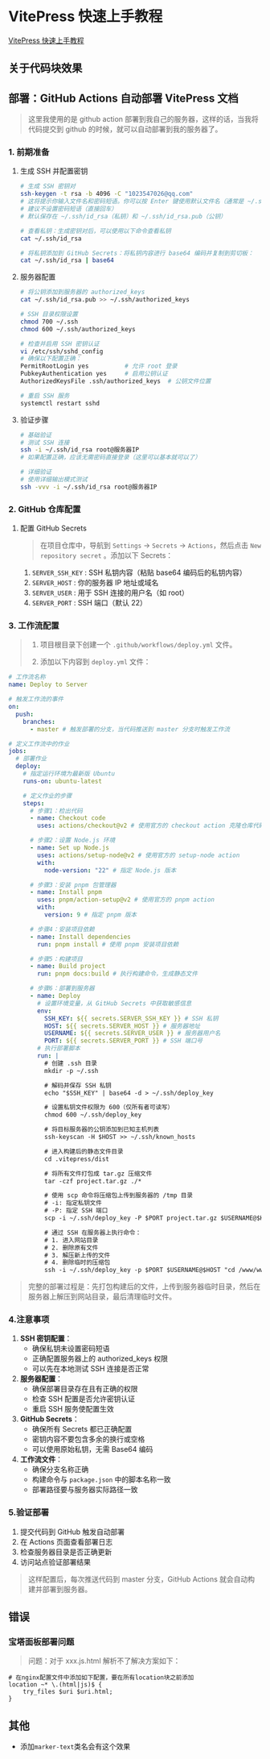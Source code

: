 # VitePress 快速上手教程

[VitePress 快速上手教程](https://vitepress.yiov.top/)

## 关于代码块效果

## 部署：GitHub Actions 自动部署 VitePress 文档

> 这里我使用的是 github action 部署到我自己的服务器，这样的话，当我将代码提交到 github 的时候，就可以自动部署到我的服务器了。

### 1. 前期准备

1. 生成 SSH 并配置密钥

   ```bash
   # 生成 SSH 密钥对
   ssh-keygen -t rsa -b 4096 -C "1023547026@qq.com"
   # 这将提示你输入文件名和密码短语。你可以按 Enter 键使用默认文件名（通常是 ~/.ssh/id_rsa）并跳过密码短语。
   # 建议不设置密码短语（直接回车）
   # 默认保存在 ~/.ssh/id_rsa（私钥）和 ~/.ssh/id_rsa.pub（公钥）

   # 查看私钥：生成密钥对后，可以使用以下命令查看私钥
   cat ~/.ssh/id_rsa

   # 将私钥添加到 GitHub Secrets：将私钥内容进行 base64 编码并复制到剪切板：
   cat ~/.ssh/id_rsa | base64
   ```

2. 服务器配置

   ```bash
   # 将公钥添加到服务器的 authorized_keys
   cat ~/.ssh/id_rsa.pub >> ~/.ssh/authorized_keys

   # SSH 目录权限设置
   chmod 700 ~/.ssh
   chmod 600 ~/.ssh/authorized_keys

   # 检查并启用 SSH 密钥认证
   vi /etc/ssh/sshd_config
   # 确保以下配置正确：
   PermitRootLogin yes          # 允许 root 登录
   PubkeyAuthentication yes     # 启用公钥认证
   AuthorizedKeysFile .ssh/authorized_keys  # 公钥文件位置

   # 重启 SSH 服务
   systemctl restart sshd
   ```

3. 验证步骤

   ```bash
   # 基础验证
   # 测试 SSH 连接
   ssh -i ~/.ssh/id_rsa root@服务器IP
   # 如果配置正确，应该无需密码直接登录（这里可以基本就可以了）

   # 详细验证
   # 使用详细输出模式测试
   ssh -vvv -i ~/.ssh/id_rsa root@服务器IP
   ```

### 2. GitHub 仓库配置

1. 配置 GitHub Secrets

   > 在项目仓库中，导航到 `Settings` -> `Secrets` -> `Actions`，然后点击 `New repository secret` 。添加以下 Secrets：

   1. `SERVER_SSH_KEY` : SSH 私钥内容（粘贴 base64 编码后的私钥内容）
   2. `SERVER_HOST` : 你的服务器 IP 地址或域名
   3. `SERVER_USER` : 用于 SSH 连接的用户名（如 root）
   4. `SERVER_PORT` : SSH 端口（默认 22）

### 3. 工作流配置

> 1. 项目根目录下创建一个 `.github/workflows/deploy.yml` 文件。
>
> 2. 添加以下内容到 `deploy.yml` 文件：

```yaml
# 工作流名称
name: Deploy to Server

# 触发工作流的事件
on:
  push:
    branches:
      - master # 触发部署的分支，当代码推送到 master 分支时触发工作流

# 定义工作流中的作业
jobs:
  # 部署作业
  deploy:
  	# 指定运行环境为最新版 Ubuntu
    runs-on: ubuntu-latest

    # 定义作业的步骤
    steps:
      # 步骤1：检出代码
      - name: Checkout code
        uses: actions/checkout@v2 # 使用官方的 checkout action 克隆仓库代码

      # 步骤2：设置 Node.js 环境
      - name: Set up Node.js
        uses: actions/setup-node@v2 # 使用官方的 setup-node action
        with:
          node-version: "22" # 指定 Node.js 版本

      # 步骤3：安装 pnpm 包管理器
      - name: Install pnpm
        uses: pnpm/action-setup@v2 # 使用官方的 pnpm action
        with:
          version: 9 # 指定 pnpm 版本

      # 步骤4：安装项目依赖
      - name: Install dependencies
        run: pnpm install # 使用 pnpm 安装项目依赖

      # 步骤5：构建项目
      - name: Build project
        run: pnpm docs:build # 执行构建命令，生成静态文件

      # 步骤6：部署到服务器
      - name: Deploy
      	# 设置环境变量，从 GitHub Secrets 中获取敏感信息
        env:
          SSH_KEY: ${{ secrets.SERVER_SSH_KEY }} # SSH 私钥
          HOST: ${{ secrets.SERVER_HOST }} # 服务器地址
          USERNAME: ${{ secrets.SERVER_USER }} # 服务器用户名
          PORT: ${{ secrets.SERVER_PORT }} # SSH 端口号
        # 执行部署脚本
        run: |
          # 创建 .ssh 目录
          mkdir -p ~/.ssh

          # 解码并保存 SSH 私钥
          echo "$SSH_KEY" | base64 -d > ~/.ssh/deploy_key

          # 设置私钥文件权限为 600（仅所有者可读写）
          chmod 600 ~/.ssh/deploy_key

          # 将目标服务器的公钥添加到已知主机列表
          ssh-keyscan -H $HOST >> ~/.ssh/known_hosts

          # 进入构建后的静态文件目录
          cd .vitepress/dist

          # 将所有文件打包成 tar.gz 压缩文件
          tar -czf project.tar.gz ./*

          # 使用 scp 命令将压缩包上传到服务器的 /tmp 目录
          # -i: 指定私钥文件
          # -P: 指定 SSH 端口
          scp -i ~/.ssh/deploy_key -P $PORT project.tar.gz $USERNAME@$HOST:/tmp/

          # 通过 SSH 在服务器上执行命令：
          # 1. 进入网站目录
          # 2. 删除原有文件
          # 3. 解压新上传的文件
          # 4. 删除临时的压缩包
          ssh -i ~/.ssh/deploy_key -p $PORT $USERNAME@$HOST "cd /www/wwwroot/code_docs && rm -rf * && tar -xzf /tmp/project.tar.gz && rm /tmp/project.tar.gz"
```

> 完整的部署过程是：先打包构建后的文件，上传到服务器临时目录，然后在服务器上解压到网站目录，最后清理临时文件。

### 4.注意事项

1. **SSH 密钥配置**：
   - 确保私钥未设置密码短语
   - 正确配置服务器上的 authorized_keys 权限
   - 可以先在本地测试 SSH 连接是否正常
2. **服务器配置**：
   - 确保部署目录存在且有正确的权限
   - 检查 SSH 配置是否允许密钥认证
   - 重启 SSH 服务使配置生效
3. **GitHub Secrets**：
   - 确保所有 Secrets 都已正确配置
   - 密钥内容不要包含多余的换行或空格
   - 可以使用原始私钥，无需 Base64 编码
4. **工作流文件**：
   - 确保分支名称正确
   - 构建命令与 `package.json` 中的脚本名称一致
   - 部署路径要与服务器实际路径一致

### 5.验证部署

1. 提交代码到 GitHub 触发自动部署
2. 在 Actions 页面查看部署日志
3. 检查服务器目录是否正确更新
4. 访问站点验证部署结果

> 这样配置后，每次推送代码到 master 分支，GitHub Actions 就会自动构建并部署到服务器。

## 错误

### 宝塔面板部署问题

> 问题：对于 xxx.js.html 解析不了解决方案如下：

```nginx
# 在nginx配置文件中添加如下配置，要在所有location块之前添加
location ~* \.(html|js)$ {
    try_files $uri $uri.html;
}
```

## 其他

- <sapn class="marker-text">添加`marker-text`类名会有这个效果</sapn>
